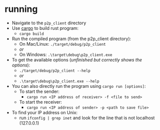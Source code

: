# running

- Navigate to the `p2p_client` directory
- Use [cargo](https://doc.rust-lang.org/book/ch01-03-hello-cargo.html#building-and-running-a-cargo-project) to build rust program:
  - `cargo build`
- Run the compiled program (from the p2p_client directory):
  - On Mac/Linux: `./target/debug/p2p_client`
  - *or*
  - On Windows: `.\target\debug\p2p_client.exe`
- To get the available options (*unfinished but correctly shows the options*):
  - `./target/debug/p2p_client --help`
  - *or*
  - `.\target\debug\p2p_client.exe --help`
- You can also directly run the program using `cargo run [options]`:
  - To start the sender:
    - `cargo run <IP address of receiver> -f <file to send>`
  - To start the receiver:
    - `cargo run <IP address of sender> -p <path to save file>`
- To find your IP address on Unix:
  - run `ifconfig | grep inet` and look for the line that is not localhost (127.0.0.1)
